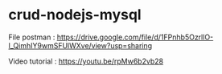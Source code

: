 # crud-nodejs-mysql

File postman : https://drive.google.com/file/d/1FPnhb5OzrllO-I_QimhIY9wmSFUlWXve/view?usp=sharing

Video tutorial : https://youtu.be/rpMw6b2vb28
